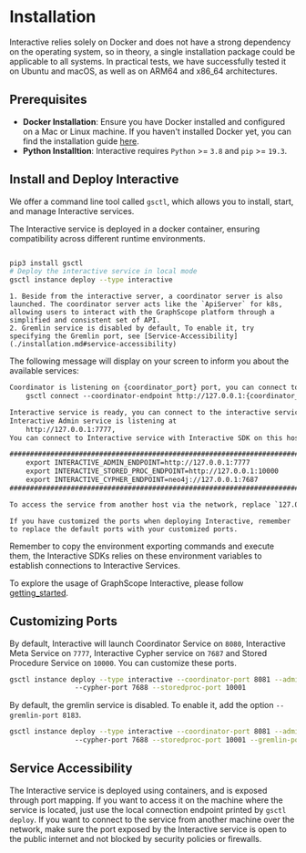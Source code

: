 # Installation

Interactive relies solely on Docker and does not have a strong dependency on the operating system, so in theory, a single installation package could be applicable to all systems. In practical tests, we have successfully tested it on Ubuntu and macOS, as well as on ARM64 and x86_64 architectures.

## Prerequisites
- **Docker Installation**: Ensure you have Docker installed and configured on a Mac or Linux machine. If you haven't installed Docker yet, you can find the installation guide [here](https://docs.docker.com/get-docker/).
- **Python Installtion**: Interactive requires `Python` >= `3.8` and `pip` >= `19.3`.

## Install and Deploy Interactive

We offer a command line tool called `gsctl`, which allows you to install, start, and manage Interactive services.

The Interactive service is deployed in a docker container, ensuring compatibility across different runtime environments.

```{note}

```

```bash
pip3 install gsctl
# Deploy the interactive service in local mode
gsctl instance deploy --type interactive 
```


```{note}
1. Beside from the interactive server, a coordinator server is also launched. The coordinator server acts like the `ApiServer` for k8s,
allowing users to interact with the GraphScope platform through a simplified and consistent set of API.
2. Gremlin service is disabled by default, To enable it, try specifying the Gremlin port, see [Service-Accessibility](./installation.md#service-accessibility)
```


The following message will display on your screen to inform you about the available services:

```txt
Coordinator is listening on {coordinator_port} port, you can connect to coordinator by:
    gsctl connect --coordinator-endpoint http://127.0.0.1:{coordinator_port}

Interactive service is ready, you can connect to the interactive service with interactive sdk:
Interactive Admin service is listening at
    http://127.0.0.1:7777,
You can connect to Interactive service with Interactive SDK on this host, with following environment variables declared.

############################################################################################
    export INTERACTIVE_ADMIN_ENDPOINT=http://127.0.0.1:7777
    export INTERACTIVE_STORED_PROC_ENDPOINT=http://127.0.0.1:10000
    export INTERACTIVE_CYPHER_ENDPOINT=neo4j://127.0.0.1:7687
############################################################################################

To access the service from another host via the network, replace `127.0.0.1` with the public IP address and ensure that the ports are exposed to the public network.
```

```{note}
If you have customized the ports when deploying Interactive, remember to replace the default ports with your customized ports.
```

Remember to copy the environment exporting commands and execute them, the Interactive SDKs relies on these environment variables to establish connections to Interactive Services.

To explore the usage of GraphScope Interactive, please follow [getting_started](./getting_started).

## Customizing Ports

By default, Interactive will launch Coordinator Service on `8080`, Interactive Meta Service on `7777`, Interactive Cypher service on `7687` and Stored Procedure Service on `10000`. You can customize these ports.

```bash
gsctl instance deploy --type interactive --coordinator-port 8081 --admin-port 7778 \ 
                --cypher-port 7688 --storedproc-port 10001
```

By default, the gremlin service is disabled. To enable it, add the option `--gremlin-port 8183`.

```bash
gsctl instance deploy --type interactive --coordinator-port 8081 --admin-port 7778 \ 
                --cypher-port 7688 --storedproc-port 10001 --gremlin-port 8183
```

## Service Accessibility

The Interactive service is deployed using containers, and is exposed through port mapping. If you want to access it on the machine where the service is located, just use the local connection endpoint printed by `gsctl deploy`. If you want to connect to the service from another machine over the network, make sure the port exposed by the Interactive service is open to the public internet and not blocked by security policies or firewalls.
